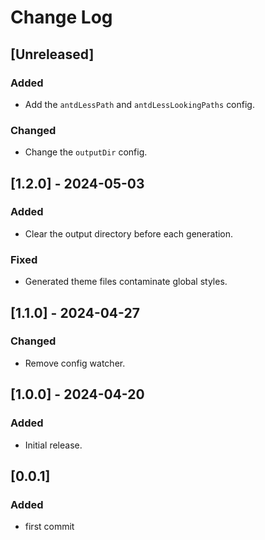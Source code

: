 # Change Log

## [Unreleased]

### Added

* Add the `antdLessPath` and `antdLessLookingPaths` config.

### Changed

* Change the `outputDir` config.

## [1.2.0] - 2024-05-03

### Added

* Clear the output directory before each generation.

### Fixed

* Generated theme files contaminate global styles.

## [1.1.0] - 2024-04-27

### Changed

* Remove config watcher.

## [1.0.0] - 2024-04-20

### Added

* Initial release.

## [0.0.1]

### Added

* first commit
